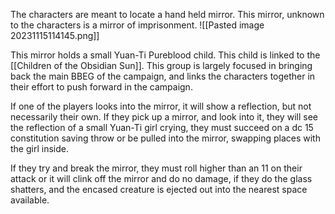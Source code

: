 The characters are meant to locate a hand held mirror. This mirror, unknown to the characters is a mirror of imprisonment.
![[Pasted image 20231115114145.png]]

This mirror holds a small Yuan-Ti Pureblood child. This child is linked to the [[Children of the Obsidian Sun]]. This group is largely focused in bringing back the main BBEG of the campaign, and links the characters together in their effort to push forward in the campaign.

If one of the players looks into the mirror, it will show a reflection, but not necessarily their own. If they pick up a mirror, and look into it, they will see the reflection of a small Yuan-Ti girl crying, they must succeed on a dc 15 constitution saving throw or be pulled into the mirror, swapping places with the girl inside.

If they try and break the mirror, they must roll higher than an 11 on their attack or it will clink off the mirror and do no damage, if they do the glass shatters, and the encased creature is ejected out into the nearest space available.